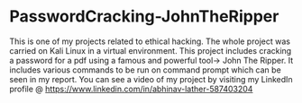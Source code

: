 # PasswordCracking-JohnTheRipper
This is one of my projects related to ethical hacking.
The whole project was carried on Kali Linux in a virtual environment.
This project includes cracking a password for a pdf using a famous and powerful tool-> John The Ripper.
It includes various commands to be run on command prompt which can be seen in my report.
You can see a video of my project by visiting my LinkedIn profile @ https://www.linkedin.com/in/abhinav-lather-587403204
